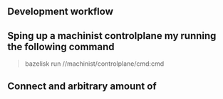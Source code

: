 ## Development workflow
## Sping up a machinist controlplane my running the following command
> bazelisk run //machinist/controlplane/cmd:cmd 

## Connect and arbitrary amount of 
